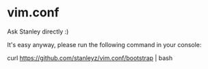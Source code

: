 vim.conf
========

Ask Stanley directly :)

It's easy anyway, please run the following command in your console:

curl https://github.com/stanleyz/vim.conf/bootstrap | bash
